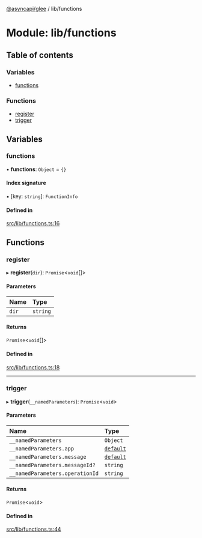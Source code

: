[@asyncapi/glee](../README.md) / lib/functions

# Module: lib/functions

## Table of contents

### Variables

- [functions](lib_functions.md#functions)

### Functions

- [register](lib_functions.md#register)
- [trigger](lib_functions.md#trigger)

## Variables

### functions

• **functions**: `Object` = `{}`

#### Index signature

▪ [key: `string`]: `FunctionInfo`

#### Defined in

[src/lib/functions.ts:16](https://github.com/fmvilas/glee/blob/039da07/src/lib/functions.ts#L16)

## Functions

### register

▸ **register**(`dir`): `Promise`<`void`[]\>

#### Parameters

| Name | Type |
| :------ | :------ |
| `dir` | `string` |

#### Returns

`Promise`<`void`[]\>

#### Defined in

[src/lib/functions.ts:18](https://github.com/fmvilas/glee/blob/039da07/src/lib/functions.ts#L18)

___

### trigger

▸ **trigger**(`__namedParameters`): `Promise`<`void`\>

#### Parameters

| Name | Type |
| :------ | :------ |
| `__namedParameters` | `Object` |
| `__namedParameters.app` | [`default`](../classes/lib_glee.default.md) |
| `__namedParameters.message` | [`default`](../classes/lib_message.default.md) |
| `__namedParameters.messageId?` | `string` |
| `__namedParameters.operationId` | `string` |

#### Returns

`Promise`<`void`\>

#### Defined in

[src/lib/functions.ts:44](https://github.com/fmvilas/glee/blob/039da07/src/lib/functions.ts#L44)
